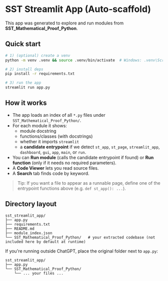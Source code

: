# SST Streamlit App (Auto‑scaffold)

This app was generated to explore and run modules from **SST_Mathematical_Proof_Python**.

## Quick start

```bash
# 1) (optional) create a venv
python -m venv .venv && source .venv/bin/activate  # Windows: .venv\Scripts\activate

# 2) install deps
pip install -r requirements.txt

# 3) run the app
streamlit run app.py
```

## How it works

- The app loads an index of all `*.py` files under `SST_Mathematical_Proof_Python/`.
- For each module it shows:
  - module docstring
  - functions/classes (with docstrings)
  - whether it imports `streamlit`
  - a **candidate entrypoint** if we detect `st_app`, `st_page`, `streamlit_app`, `dashboard`, `gui`, `app`, `main`, or `run`.
- You can **Run module** (calls the candidate entrypoint if found) or **Run function** (only if it needs no required parameters).
- A **Code Viewer** lets you read source files.
- A **Search** tab finds code by keyword.

> Tip: If you want a file to appear as a runnable page, define one of the entrypoint functions above (e.g. `def st_app(): ...`).

## Directory layout
```
sst_streamlit_app/
├── app.py
├── requirements.txt
├── README.md
├── module_index.json
└── SST_Mathematical_Proof_Python/   # your extracted codebase (not included here by default at runtime)
```
If you're running outside ChatGPT, place the original folder next to `app.py`:
```
sst_streamlit_app/
├── app.py
└── SST_Mathematical_Proof_Python/
    └── ... your files ...
```
